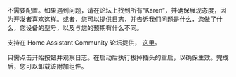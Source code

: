 不需要配置。如果遇到问题，请在论坛上找到所有“Karen”，并确保展现态度，因为开发者喜欢这样。或者，您可以提供日志，并告诉我们问题是什么，您做了什么，您设备的型号，以及与您的预期有什么不同。

支持在 Home Assistant Community 论坛提供， [这里](https://community.home-assistant.io/t/add-on-hassos-serial-configurator/264169)。

只需点击开始按钮并观察日志。在启动后执行拔掉插头的重启，以确保生效。完成后，您可以卸载该附加组件。